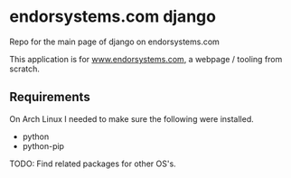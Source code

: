 # endorsystems.com django

Repo for the main page of django on endorsystems.com

This application is for www.endorsystems.com, a webpage / tooling from scratch.

## Requirements

On Arch Linux I needed to make sure the following were installed.
- python
- python-pip

TODO: Find related packages for other OS's.